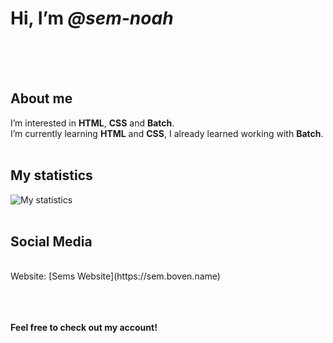 # Hi, I’m *@sem-noah*
<br><br><br>
## About me
I’m interested in **HTML**, **CSS** and **Batch**. 
<br>
I’m currently learning **HTML** and **CSS**, I already learned working with **Batch**.
<br><br>
## My statistics
<img src="https://github-readme-stats.vercel.app/api?username=sem-noah&show_icons=true&count_private=true" alt="My statistics"/>
<br><br>

## Social Media
<br>
Website: 
[Sems Website](https://sem.boven.name)

<br><br><br>
**Feel free to check out my account!**
